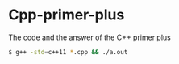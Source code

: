 # Cpp-primer-plus
The code and the answer of the C++ primer plus

``` bash
$ g++ -std=c++11 *.cpp && ./a.out
```